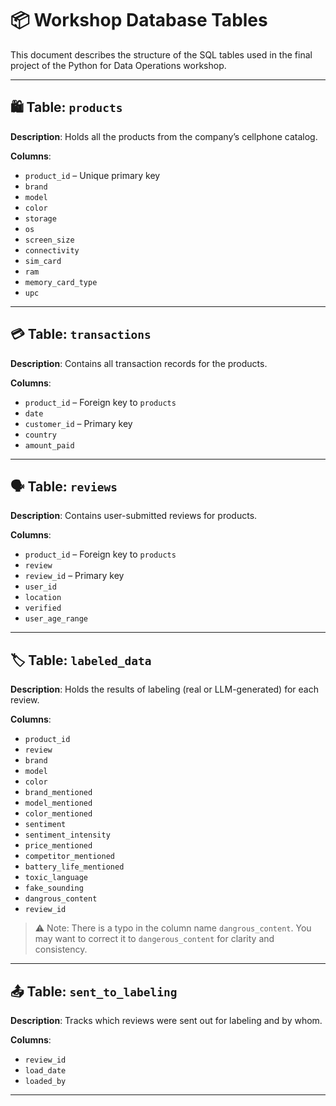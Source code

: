 # 📦 Workshop Database Tables

This document describes the structure of the SQL tables used in the final project of the Python for Data Operations workshop.

---

## 🛍️ Table: `products`

**Description**: Holds all the products from the company’s cellphone catalog.

**Columns**:
- `product_id` – Unique primary key  
- `brand`  
- `model`  
- `color`  
- `storage`  
- `os`  
- `screen_size`  
- `connectivity`  
- `sim_card`  
- `ram`  
- `memory_card_type`  
- `upc`  

---

## 💳 Table: `transactions`

**Description**: Contains all transaction records for the products.

**Columns**:
- `product_id` – Foreign key to `products`  
- `date`  
- `customer_id` – Primary key  
- `country`  
- `amount_paid`  

---

## 🗣️ Table: `reviews`

**Description**: Contains user-submitted reviews for products.

**Columns**:
- `product_id` – Foreign key to `products`  
- `review`  
- `review_id` – Primary key  
- `user_id`  
- `location`  
- `verified`  
- `user_age_range`  

---

## 🏷️ Table: `labeled_data`

**Description**: Holds the results of labeling (real or LLM-generated) for each review.

**Columns**:
- `product_id`  
- `review`  
- `brand`  
- `model`  
- `color`  
- `brand_mentioned`  
- `model_mentioned`  
- `color_mentioned`  
- `sentiment`  
- `sentiment_intensity`  
- `price_mentioned`  
- `competitor_mentioned`  
- `battery_life_mentioned`  
- `toxic_language`  
- `fake_sounding`  
- `dangrous_content`  
- `review_id`  

> ⚠️ Note: There is a typo in the column name `dangrous_content`. You may want to correct it to `dangerous_content` for clarity and consistency.

---

## 📤 Table: `sent_to_labeling`

**Description**: Tracks which reviews were sent out for labeling and by whom.

**Columns**:
- `review_id`  
- `load_date`  
- `loaded_by`  

---
